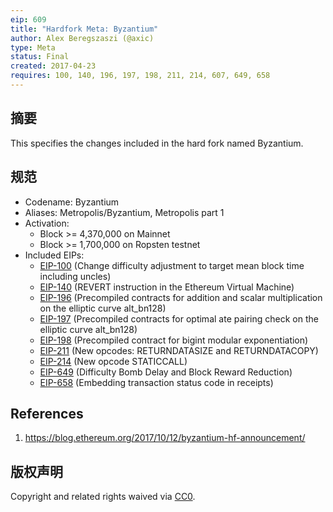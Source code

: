 ```yaml
---
eip: 609
title: "Hardfork Meta: Byzantium"
author: Alex Beregszaszi (@axic)
type: Meta
status: Final
created: 2017-04-23
requires: 100, 140, 196, 197, 198, 211, 214, 607, 649, 658
---
```


## 摘要

This specifies the changes included in the hard fork named Byzantium.

## 规范

- Codename: Byzantium
- Aliases: Metropolis/Byzantium, Metropolis part 1
- Activation:
  - Block >= 4,370,000 on Mainnet
  - Block >= 1,700,000 on Ropsten testnet
- Included EIPs:
  - [EIP-100](./eip-100.md) (Change difficulty adjustment to target mean block time including uncles)
  - [EIP-140](./eip-140.md) (REVERT instruction in the Ethereum Virtual Machine)
  - [EIP-196](./eip-196.md) (Precompiled contracts for addition and scalar multiplication on the elliptic curve alt_bn128)
  - [EIP-197](./eip-197.md) (Precompiled contracts for optimal ate pairing check on the elliptic curve alt_bn128)
  - [EIP-198](./eip-198.md) (Precompiled contract for bigint modular exponentiation)
  - [EIP-211](./eip-211.md) (New opcodes: RETURNDATASIZE and RETURNDATACOPY)
  - [EIP-214](./eip-214.md) (New opcode STATICCALL)
  - [EIP-649](./eip-649.md) (Difficulty Bomb Delay and Block Reward Reduction)
  - [EIP-658](./eip-658.md) (Embedding transaction status code in receipts)

## References

1. https://blog.ethereum.org/2017/10/12/byzantium-hf-announcement/

## 版权声明

Copyright and related rights waived via [CC0](../LICENSE.md).
